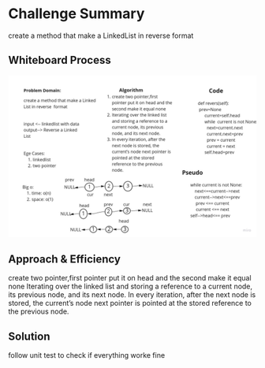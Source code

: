 # Challenge Summary
<!-- Description of the challenge -->
create a method that make a LinkedList in reverse  format

## Whiteboard Process
<!-- Embedded whiteboard image -->
![](../image/revers.jpg)

## Approach & Efficiency
<!-- What approach did you take? Why? What is the Big O space/time for this approach? -->
create two pointer,first pointer put it on head and the second make it equal none
Iterating over the linked list and storing a reference to a current node, its previous node, and its next node.
In every iteration, after the next node is stored, the current’s node next pointer is pointed at the stored reference to the previous node.

## Solution
<!-- Show how to run your code, and examples of it in action -->
follow unit test to check if
everything worke fine

